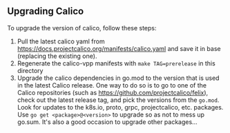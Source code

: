 
## Upgrading Calico

To upgrade the version of calico, follow these steps:
1) Pull the latest calico yaml from https://docs.projectcalico.org/manifests/calico.yaml and save it in base (replacing the existing one).
2) Regenerate the calico-vpp manifests with `make TAG=prerelease` in this directory
3) Upgrade the calico dependencies in go.mod to the version that is used in the latest Calico release. One way to do so is to go to one of the Calico repositories (such as https://github.com/projectcalico/felix), check out the latest release tag, and pick the versions from the `go.mod`. Look for updates to the k8s.io, proto, grpc, projectcalico, etc. packages. Use `go get <package>@<version>` to upgrade so as not to mess up go.sum.  It's also a good occasion to upgrade other packages...

